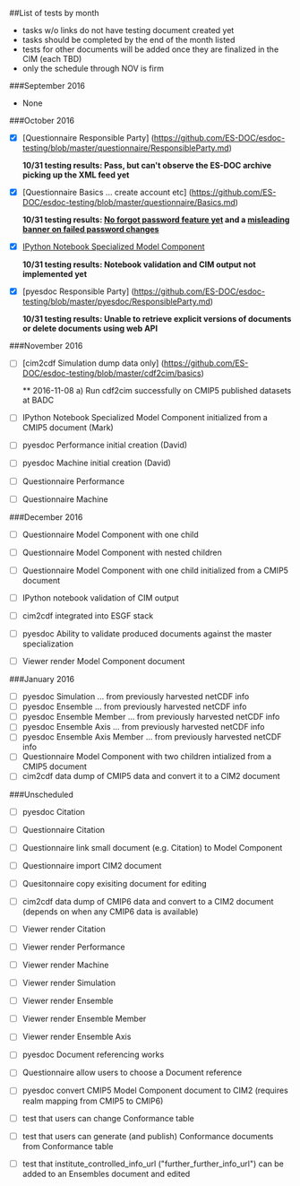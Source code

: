 ##List of tests by month
* tasks w/o links do not have testing document created yet
* tasks should be completed by the end of the month listed
* tests for other documents will be added once they are finalized in the CIM (each TBD)
* only the schedule through NOV is firm

###September 2016
 * None
  
###October 2016
  - [x] [Questionnaire Responsible Party] (https://github.com/ES-DOC/esdoc-testing/blob/master/questionnaire/ResponsibleParty.md)
  
    **10/31 testing results: Pass, but can't observe the ES-DOC archive picking up the XML feed yet**
  - [x] [Questionnaire Basics ... create account etc] (https://github.com/ES-DOC/esdoc-testing/blob/master/questionnaire/Basics.md)
  
    **10/31 testing results: [No forgot password feature yet](https://github.com/ES-DOC/esdoc-questionnaire/issues/500) and a [misleading banner on failed password changes](https://github.com/ES-DOC/esdoc-questionnaire/issues/501)**
  - [x] [IPython Notebook Specialized Model Component](https://github.com/ES-DOC/esdoc-testing/blob/master/notebook/ModelWithoutCMIP5.md)
  
    **10/31 testing results: Notebook validation and CIM output not implemented yet**
 
  - [x] [pyesdoc Responsible Party] (https://github.com/ES-DOC/esdoc-testing/blob/master/pyesdoc/ResponsibleParty.md)
  
    **10/31 testing results: Unable to retrieve explicit versions of documents or delete documents using web API**
 
###November 2016
 - [ ] [cim2cdf Simulation dump data only] (https://github.com/ES-DOC/esdoc-testing/blob/master/cdf2cim/basics)
 
   ** 2016-11-08 a) Run cdf2cim successfully on CMIP5 published datasets at BADC
   
 - [ ] IPython Notebook Specialized Model Component initialized from a CMIP5 document (Mark)
 - [ ] pyesdoc Performance initial creation (David)
 - [ ] pyesdoc Machine initial creation (David)
 - [ ] Questionnaire Performance
 - [ ] Questionnaire Machine
  
###December 2016
  - [ ] Questionnaire Model Component with one child
  - [ ] Questionnaire Model Component with nested children 
  - [ ] Questionnaire Model Component with one child initialized from a CMIP5 document
  - [ ] IPython notebook validation of CIM output
  - [ ] cim2cdf integrated into ESGF stack
  - [ ] pyesdoc Ability to validate produced documents against the master specialization
  - [ ] Viewer render Model Component document
  
  
###January 2016
  - [ ] pyesdoc Simulation ... from previously harvested netCDF info
  - [ ] pyesdoc Ensemble ... from previously harvested netCDF info
  - [ ] pyesdoc Ensemble Member ... from previously harvested netCDF info
  - [ ] pyesdoc Ensemble Axis ... from previously harvested netCDF info
  - [ ] pyesdoc Ensemble Axis Member ... from previously harvested netCDF info
  - [ ] Questionnaire Model Component with two children intialized from a CMIP5 document
  - [ ] cim2cdf data dump of CMIP5 data and convert it to a CIM2 document
  
###Unscheduled
  - [ ] pyesdoc Citation
  - [ ] Questionnaire Citation
  - [ ] Questionnaire link small document (e.g. Citation) to Model Component
  - [ ] Questionnaire import CIM2 document
  - [ ] Quesitonnaire copy exisiting document for editing
  - [ ] cim2cdf data dump of CMIP6 data and convert to a CIM2 document (depends on when any CMIP6 data is available)
  - [ ] Viewer render Citation
  - [ ] Viewer render Performance
  - [ ] Viewer render Machine
  - [ ] Viewer render Simulation
  - [ ] Viewer render Ensemble
  - [ ] Viewer render Ensemble Member
  - [ ] Viewer render Ensemble Axis
  - [ ] pyesdoc Document referencing works
  - [ ] Questionnaire allow users to choose a Document reference
  - [ ] pyesdoc convert CMIP5 Model Component document to CIM2 (requires realm mapping from CMIP5 to CMIP6)
  - [ ] test that users can change Conformance table
  - [ ] test that users can generate (and publish) Conformance documents from Conformance table
  - [ ] test that institute_controlled_info_url ("further_further_info_url") can be added to an Ensembles document and edited
  

